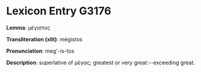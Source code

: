 # Lexicon Entry G3176

**Lemma**: μέγιστος

**Transliteration (xlit)**: mégistos

**Pronunciation**: meg'-is-tos

**Description**:
superlative of μέγας; greatest or very great:--exceeding great.
